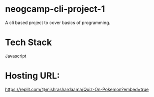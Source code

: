 # neogcamp-cli-project-1
A cli based project to cover basics of programming.

# Tech Stack
Javascript

# Hosting URL: 

https://replit.com/@mishrashardaama/Quiz-On-Pokemon?embed=true
